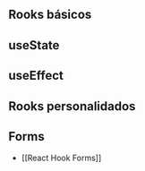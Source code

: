 
## Rooks básicos
## useState
## useEffect

## Rooks personalidados

## Forms

- [[React Hook Forms]]

